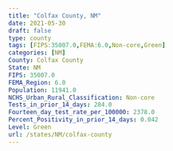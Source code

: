 ```yaml
---
title: "Colfax County, NM"
date: 2021-05-30
draft: false
type: county
tags: [FIPS:35007.0,FEMA:6.0,Non-core,Green]
categories: [NM]
County: Colfax County
State: NM
FIPS: 35007.0
FEMA_Region: 6.0
Population: 11941.0
NCHS_Urban_Rural_Classification: Non-core
Tests_in_prior_14_days: 284.0
Fourteen_day_test_rate_per_100000: 2378.0
Percent_Positivity_in_prior_14_days: 0.042
Level: Green
url: /states/NM/colfax-county
---
```



